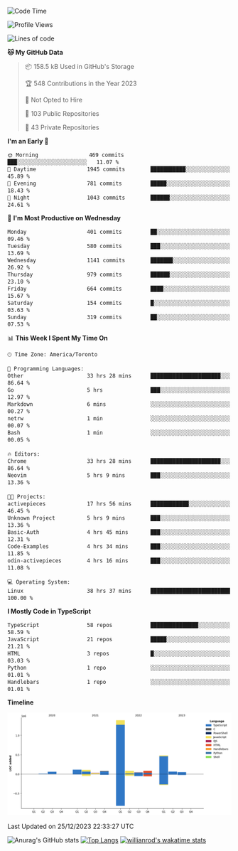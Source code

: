 <!--START_SECTION:waka-->
![Code Time](http://img.shields.io/badge/Code%20Time-969%20hrs%2020%20mins-blue)

![Profile Views](http://img.shields.io/badge/Profile%20Views-1-blue)

![Lines of code](https://img.shields.io/badge/From%20Hello%20World%20I%27ve%20Written-2.6%20million%20lines%20of%20code-blue)

**🐱 My GitHub Data** 

> 📦 158.5 kB Used in GitHub's Storage 
 > 
> 🏆 548 Contributions in the Year 2023
 > 
> 🚫 Not Opted to Hire
 > 
> 📜 103 Public Repositories 
 > 
> 🔑 43 Private Repositories 
 > 
**I'm an Early 🐤** 

```text
🌞 Morning                469 commits         ███░░░░░░░░░░░░░░░░░░░░░░   11.07 % 
🌆 Daytime                1945 commits        ███████████░░░░░░░░░░░░░░   45.89 % 
🌃 Evening                781 commits         █████░░░░░░░░░░░░░░░░░░░░   18.43 % 
🌙 Night                  1043 commits        ██████░░░░░░░░░░░░░░░░░░░   24.61 % 
```
📅 **I'm Most Productive on Wednesday** 

```text
Monday                   401 commits         ██░░░░░░░░░░░░░░░░░░░░░░░   09.46 % 
Tuesday                  580 commits         ███░░░░░░░░░░░░░░░░░░░░░░   13.69 % 
Wednesday                1141 commits        ███████░░░░░░░░░░░░░░░░░░   26.92 % 
Thursday                 979 commits         ██████░░░░░░░░░░░░░░░░░░░   23.10 % 
Friday                   664 commits         ████░░░░░░░░░░░░░░░░░░░░░   15.67 % 
Saturday                 154 commits         █░░░░░░░░░░░░░░░░░░░░░░░░   03.63 % 
Sunday                   319 commits         ██░░░░░░░░░░░░░░░░░░░░░░░   07.53 % 
```


📊 **This Week I Spent My Time On** 

```text
🕑︎ Time Zone: America/Toronto

💬 Programming Languages: 
Other                    33 hrs 28 mins      ██████████████████████░░░   86.64 % 
Go                       5 hrs               ███░░░░░░░░░░░░░░░░░░░░░░   12.97 % 
Markdown                 6 mins              ░░░░░░░░░░░░░░░░░░░░░░░░░   00.27 % 
netrw                    1 min               ░░░░░░░░░░░░░░░░░░░░░░░░░   00.07 % 
Bash                     1 min               ░░░░░░░░░░░░░░░░░░░░░░░░░   00.05 % 

🔥 Editors: 
Chrome                   33 hrs 28 mins      ██████████████████████░░░   86.64 % 
Neovim                   5 hrs 9 mins        ███░░░░░░░░░░░░░░░░░░░░░░   13.36 % 

🐱‍💻 Projects: 
activepieces             17 hrs 56 mins      ████████████░░░░░░░░░░░░░   46.45 % 
Unknown Project          5 hrs 9 mins        ███░░░░░░░░░░░░░░░░░░░░░░   13.36 % 
Basic-Auth               4 hrs 45 mins       ███░░░░░░░░░░░░░░░░░░░░░░   12.31 % 
Code-Examples            4 hrs 34 mins       ███░░░░░░░░░░░░░░░░░░░░░░   11.85 % 
odin-activepieces        4 hrs 16 mins       ███░░░░░░░░░░░░░░░░░░░░░░   11.08 % 

💻 Operating System: 
Linux                    38 hrs 37 mins      █████████████████████████   100.00 % 
```

**I Mostly Code in TypeScript** 

```text
TypeScript               58 repos            ███████████████░░░░░░░░░░   58.59 % 
JavaScript               21 repos            █████░░░░░░░░░░░░░░░░░░░░   21.21 % 
HTML                     3 repos             █░░░░░░░░░░░░░░░░░░░░░░░░   03.03 % 
Python                   1 repo              ░░░░░░░░░░░░░░░░░░░░░░░░░   01.01 % 
Handlebars               1 repo              ░░░░░░░░░░░░░░░░░░░░░░░░░   01.01 % 
```



**Timeline**

![Lines of Code chart](https://raw.githubusercontent.com/wise-introvert/wise-introvert/master/assets/bar_graph.png)


 Last Updated on 25/12/2023 22:33:27 UTC
<!--END_SECTION:waka-->

![Anurag's GitHub stats](https://github-readme-stats.vercel.app/api?username=wise-introvert&count_private=true&show_icons=true)
[![Top Langs](https://github-readme-stats.vercel.app/api/top-langs/?username=wise-introvert&langs_count=10)](https://github.com/anuraghazra/github-readme-stats)
[![willianrod's wakatime stats](https://github-readme-stats.vercel.app/api/wakatime?username=wiseintrovert)](https://github.com/anuraghazra/github-readme-stats)
